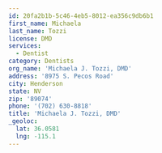 ```yaml
---
id: 20fa2b1b-5c46-4eb5-8012-ea356c9db6b1
first_name: Michaela
last_name: Tozzi
license: DMD
services:
  - Dentist
category: Dentists
org_name: 'Michaela J. Tozzi, DMD'
address: '8975 S. Pecos Road'
city: Henderson
state: NV
zip: '89074'
phone: '(702) 630-8818'
title: 'Michaela J. Tozzi, DMD'
_geoloc:
  lat: 36.0581
  lng: -115.1
---
```


